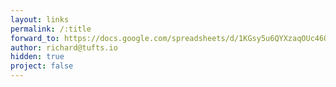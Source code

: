 ```yaml
---
layout: links
permalink: /:title
forward_to: https://docs.google.com/spreadsheets/d/1KGsy5u6QYXzaqOUc46OM8VrvaISrpTEQ3lGOYSHQpYo
author: richard@tufts.io
hidden: true
project: false
---
```

